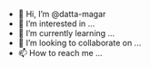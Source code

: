 - 👋 Hi, I’m @datta-magar
- 👀 I’m interested in ...
- 🌱 I’m currently learning ...
- 💞️ I’m looking to collaborate on ...
- 📫 How to reach me ...

<!---
datta-magar/datta-magar is a ✨ special ✨ repository because its `README.md` (this file) appears on your GitHub profile.
You can click the Preview link to take a look at your changes.
--->
